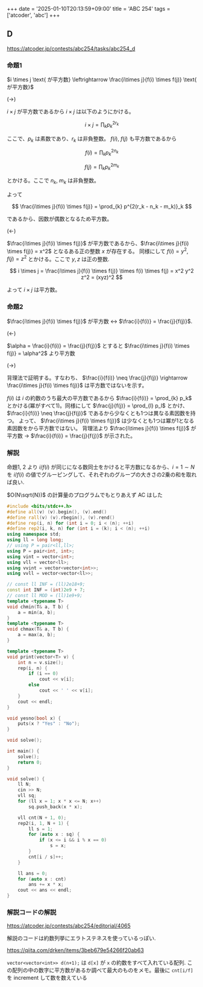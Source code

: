 +++
date = '2025-01-10T20:13:59+09:00'
title = 'ABC 254'
tags = ['atcoder', 'abc']
+++

## D

<https://atcoder.jp/contests/abc254/tasks/abc254_d>

### 命題1

$i \times j \text{ が平方数} \leftrightarrow \frac{i\times j}{f(i) \times f(j)} \text{ が平方数}$

($\rightarrow$)

$i \times j$ が平方数であるから $i \times j$ は以下のようにかける。

$$
i \times j = \prod_{k} p^{2r_k}_{k}
$$

ここで、$p_k$ は素数であり、$r_k$ は非負整数。
$f(i)$, $f(j)$ も平方数であるから

$$
f(i) = \prod_{k} p^{2n_{k}}_{k}
$$

$$
f(j) = \prod_{k} p^{2m_{k}}_{k}
$$

とかける。ここで $n_k$, $m_k$ は非負整数。

よって

$$
\frac{i\times j}{f(i) \times f(j)} = \prod_{k} p^{2(r_k - n_k - m_k)}_k
$$

であるから、因数が偶数となるため平方数。

$(\leftarrow)$

$\frac{i\times j}{f(i) \times f(j)}$ が平方数であるから、$\frac{i\times j}{f(i) \times f(j)} = x^2$ となるある正の整数 $x$ が存在する。
同様にして $f(i) = y^2, f(j) = z^2$ とかける。ここで $y, z$ は正の整数.

$$
i \times j = \frac{i\times j}{f(i) \times f(j)} \times f(i) \times f(j) = x^2 y^2 z^2 = (xyz)^2
$$

よって $i \times j$ は平方数。

### 命題2

$\frac{i\times j}{f(i) \times f(j)}$ が平方数 $\leftrightarrow$ $\frac{i}{f(i)} = \frac{j}{f(j)}$.

$(\leftarrow)$

$\alpha = \frac{i}{f(i)} = \frac{j}{f(j)}$ とすると $\frac{i\times j}{f(i) \times f(j)} = \alpha^2$ より平方数

$(\rightarrow)$

背理法で証明する。すなわち、
$\frac{i}{f(i)} \neq \frac{j}{f(j)} \rightarrow \frac{i\times j}{f(i) \times f(j)}$ は平方数ではないを示す。

$f(i)$ は $i$ の約数のうち最大の平方数であるから
$\frac{i}{f(i)} = \prod_{k} p_k$ とかける(冪がすべて1)。同様にして $\frac{j}{f(j)} = \prod_{l} p_l$ とかけ、
$\frac{i}{f(i)} \neq \frac{j}{f(j)}$ であるから少なくとも1つは異なる素因数を持つ。
よって、 $\frac{i\times j}{f(i) \times f(j)}$ は少なくとも1つは冪が1となる素因数をから平方数ではない。
背理法より $\frac{i\times j}{f(i) \times f(j)}$ が平方数 $\rightarrow$ $\frac{i}{f(i)} = \frac{j}{f(j)}$ が示された。

### 解説

命題1, 2 より $i/f(i)$ が同じになる数同士をかけると平方数になるから、$i = 1 \sim N$ を $i/f(i)$ の値でグルーピングして、それぞれのグループの大きさの2乗の和を取れば良い.

$O(N\sqrt{N})$ の計算量のプログラムでもとりあえず AC はした

```cpp
#include <bits/stdc++.h>
#define all(v) (v).begin(), (v).end()
#define rall(v) (v).rbegin(), (v).rend()
#define rep(i, n) for (int i = 0; i < (n); ++i)
#define rep2(i, k, n) for (int i = (k); i < (n); ++i)
using namespace std;
using ll = long long;
// using P = pair<ll,ll>;
using P = pair<int, int>;
using vint = vector<int>;
using vll = vector<ll>;
using vvint = vector<vector<int>>;
using vvll = vector<vector<ll>>;

// const ll INF = (ll)2e18+9;
const int INF = (int)2e9 + 7;
// const ll MOD = (ll)1e9+9;
template <typename T>
void chmin(T& a, T b) {
    a = min(a, b);
}
template <typename T>
void chmax(T& a, T b) {
    a = max(a, b);
}

template <typename T>
void print(vector<T> v) {
    int n = v.size();
    rep(i, n) {
        if (i == 0)
            cout << v[i];
        else
            cout << ' ' << v[i];
    }
    cout << endl;
}

void yesno(bool x) {
    puts(x ? "Yes" : "No");
}

void solve();

int main() {
    solve();
    return 0;
}

void solve() {
    ll N;
    cin >> N;
    vll sq;
    for (ll x = 1; x * x <= N; x++)
        sq.push_back(x * x);

    vll cnt(N + 1, 0);
    rep2(i, 1, N + 1) {
        ll s = 1;
        for (auto x : sq) {
            if (x <= i && i % x == 0)
                s = x;
        }
        cnt[i / s]++;
    }

    ll ans = 0;
    for (auto x : cnt)
        ans += x * x;
    cout << ans << endl;
}
```

### 解説コードの解説

<https://atcoder.jp/contests/abc254/editorial/4065>

解説のコードは約数列挙にエラトステネスを使っているっぽい.

<https://qiita.com/drken/items/3beb679e54266f20ab63>

`vector<vector<int>> d(n+1);` は `d[x]` が `x` の約数をすべて入れている配列.
この配列の中の数字に平方数があるか調べて最大のものをメモ。最後に `cnt[i/f]` を increment して数を数えている
